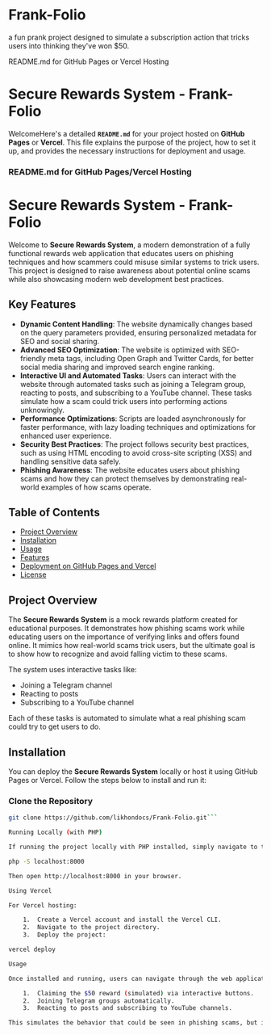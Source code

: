 # Frank-Folio
a fun prank project designed to simulate a subscription action that tricks users into thinking they've won $50.



README.md for GitHub Pages or Vercel Hosting

# Secure Rewards System - Frank-Folio

WelcomeHere's a detailed **`README.md`** for your project hosted on **GitHub Pages** or **Vercel**. This file explains the purpose of the project, how to set it up, and provides the necessary instructions for deployment and usage.

### README.md for GitHub Pages/Vercel Hosting


# Secure Rewards System - Frank-Folio

Welcome to **Secure Rewards System**, a modern demonstration of a fully functional rewards web application that educates users on phishing techniques and how scammers could misuse similar systems to trick users. This project is designed to raise awareness about potential online scams while also showcasing modern web development best practices.

## Key Features

- **Dynamic Content Handling**: The website dynamically changes based on the query parameters provided, ensuring personalized metadata for SEO and social sharing.
- **Advanced SEO Optimization**: The website is optimized with SEO-friendly meta tags, including Open Graph and Twitter Cards, for better social media sharing and improved search engine ranking.
- **Interactive UI and Automated Tasks**: Users can interact with the website through automated tasks such as joining a Telegram group, reacting to posts, and subscribing to a YouTube channel. These tasks simulate how a scam could trick users into performing actions unknowingly.
- **Performance Optimizations**: Scripts are loaded asynchronously for faster performance, with lazy loading techniques and optimizations for enhanced user experience.
- **Security Best Practices**: The project follows security best practices, such as using HTML encoding to avoid cross-site scripting (XSS) and handling sensitive data safely.
- **Phishing Awareness**: The website educates users about phishing scams and how they can protect themselves by demonstrating real-world examples of how scams operate.

## Table of Contents
- [Project Overview](#project-overview)
- [Installation](#installation)
- [Usage](#usage)
- [Features](#features)
- [Deployment on GitHub Pages and Vercel](#deployment-on-github-pages-and-vercel)
- [License](#license)

## Project Overview

The **Secure Rewards System** is a mock rewards platform created for educational purposes. It demonstrates how phishing scams work while educating users on the importance of verifying links and offers found online. It mimics how real-world scams trick users, but the ultimate goal is to show how to recognize and avoid falling victim to these scams.

The system uses interactive tasks like:
- Joining a Telegram channel
- Reacting to posts
- Subscribing to a YouTube channel

Each of these tasks is automated to simulate what a real phishing scam could try to get users to do.

## Installation

You can deploy the **Secure Rewards System** locally or host it using GitHub Pages or Vercel. Follow the steps below to install and run it:

### Clone the Repository

```bash
git clone https://github.com/likhondocs/Frank-Folio.git```

Running Locally (with PHP)

If running the project locally with PHP installed, simply navigate to the project directory and run:

php -S localhost:8000

Then open http://localhost:8000 in your browser.

Using Vercel

For Vercel hosting:

	1.	Create a Vercel account and install the Vercel CLI.
	2.	Navigate to the project directory.
	3.	Deploy the project:

vercel deploy

Usage

Once installed and running, users can navigate through the web application and perform tasks such as:

	1.	Claiming the $50 reward (simulated) via interactive buttons.
	2.	Joining Telegram groups automatically.
	3.	Reacting to posts and subscribing to YouTube channels.

This simulates the behavior that could be seen in phishing scams, but it’s designed to help users recognize malicious behavior and avoid such tricks in the future.
